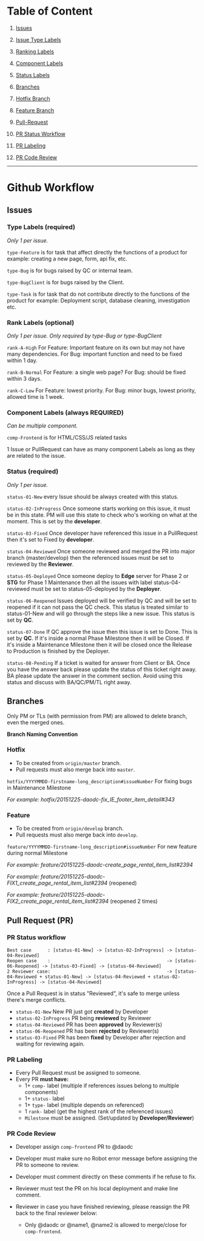 # Table of Content
1. [Issues](https://github.com/daodc/Front-End-Develop-Technical/wiki/WorkFlow#issues)
  1. [Issue Type Labels](https://github.com/daodc/Front-End-Develop-Technical/wiki/WorkFlow#type-labels-required) 
  2. [Ranking Labels](https://github.com/daodc/Front-End-Develop-Technical/wiki/WorkFlow#rank-labels-optional) 
  3. [Component Labels](https://github.com/daodc/Front-End-Develop-Technical/wiki/WorkFlow#component-labels-always-required) 
  4. [Status Labels](https://github.com/daodc/Front-End-Develop-Technical/wiki/WorkFlow#status-required) 
2. [Branches](https://github.com/daodc/Front-End-Develop-Technical/wiki/WorkFlow##branches)
  1. [Hotfix Branch](https://github.com/daodc/Front-End-Develop-Technical/wiki/WorkFlow#hotfix)
  2. [Feature Branch](https://github.com/daodc/Front-End-Develop-Technical/wiki/WorkFlow#feature)

3. [Pull-Request](https://github.com/daodc/Front-End-Develop-Technical/wiki/WorkFlow#pull-request-pr)
  1. [PR Status Workflow](https://github.com/daodc/Front-End-Develop-Technical/wiki/WorkFlow#pr-status-workflow)
  2. [PR Labeling](https://github.com/daodc/Front-End-Develop-Technical/wiki/WorkFlow#pr-labeling)
  3. [PR Code Review](https://github.com/daodc/Front-End-Develop-Technical/wiki/WorkFlow#pr-code-review)

***


# Github Workflow
## Issues 

### Type Labels (required)
_Only 1 per issue._

`type-Feature` is for task that affect directly the functions of a product for example: creating a new page, form, api fix, etc.

`type-Bug` is for bugs raised by QC or internal team.

`type-BugClient` is for bugs raised by the Client.

`type-Task` is for task that do not contribute directly to the functions of the product for example: Deployment script, database cleaning, investigation etc.

### Rank Labels (optional)
_Only 1 per issue. Only required by type-Bug or type-BugClient_

`rank-A-High` For Feature: Important feature on its own but may not have many dependencies. For Bug: important function and need to be fixed within 1 day. 

`rank-B-Normal` For Feature: a single web page? For Bug: should be fixed within 3 days.

`rank-C-Low` For Feature: lowest priority. For Bug: minor bugs, lowest priority, allowed time is 1 week.

### Component Labels (always REQUIRED)
_Can be multiple component._

`comp-Frontend` is for HTML/CSS/JS related tasks


1 Issue or PullRequest can have as many component Labels as long as they are related to the issue.

### Status (required)
_Only 1 per issue._

`status-01-New` every Issue should be always created with this status.

`status-02-InProgress` Once someone starts working on this issue, it must be in this state. PM will use this state to check who's working on what at the moment. This is set by the **developer**.

`status-03-Fixed` Once developer have referenced this issue in a PullRequest then it's set to Fixed by **developer**.

`status-04-Reviewed` Once someone reviewed and merged the PR into major branch (master/develop) then the  referenced issues must be set to reviewed by the **Reviewer**.

`status-05-Deployed` Once someone deploy to **Edge** server for Phase 2 or **STG** for Phase 1 Maintenance then all the issues with label status-04-reviewed must be set to status-05-deployed by the **Deployer**.

`status-06-Reopened` Issues deployed will be verified by QC and will be set to reopened if it can not pass the QC check. This status is treated similar to status-01-New and will go through the steps like a new issue. This status is set by **QC**.

`status-07-Done` If QC approve the issue then this issue is set to Done. This is set by **QC**. If it's inside a normal Phase Milestone then it will be Closed. If it's inside a Maintenance Milestone then it will be closed once the Release to Production is finished by the Deployer.

`status-08-Pending` If a ticket is waited for answer from Client or BA. Once you have the answer back please update the status of this ticket right away. BA please update the answer in the comment section. Avoid using this status and discuss with BA/QC/PM/TL right away.

## Branches
Only PM or TLs (with permission from PM) are allowed to delete branch, even the merged ones.

**Branch Naming Convention**

### Hotfix
* To be created from `origin/master` branch.
* Pull requests must also merge back into `master`.

`hotfix/YYYYMMDD-firstname-long_description#issueNumber` For fixing bugs in Maintenance Milestone

_For example: hotfix/20151225-daodc-fix_IE_footer_item_detail#343_

### Feature
* To be created from `origin/develop` branch.
* Pull requests must also merge back into `develop`.

`feature/YYYYMMDD-firstname-long_description#issueNumber` For new feature during normal Milestone

_For example: feature/20151225-daodc-create_page_rental_item_list#2394_

_For example: feature/20151225-daodc-FIX1_create_page_rental_item_list#2394_ (reopened)

_For example: feature/20151225-daodc-FIX2_create_page_rental_item_list#2394_ (reopened 2 times)

## Pull Request (PR)
### PR Status workflow
```
Best case      : [status-01-New] -> [status-02-InProgress] -> [status-04-Reviewed]
Reopen case    :                                           -> [status-06-Reopened] -> [status-03-Fixed] -> [status-04-Reviewed]
2 Reviewer case:                                           -> [status-04-Reviewed + status-01-New] -> [status-04-Reviewed + status-02-InProgress] -> [status-04-Reviewed]
```
Once a Pull Request is in status "Reviewed", it's safe to merge unless there's merge conflicts.

* `status-01-New` New PR just got **created** by Developer
* `status-02-InProgress` PR being **reviewed** by Reviewer
* `status-04-Reviewed` PR has been **approved** by Reviewer(s)
* `status-06-Reopened` PR has been **rejected** by Reviewer(s)
* `status-03-Fixed` PR has been **fixed** by Developer after rejection and waiting for reviewing again.

### PR Labeling
* Every Pull Request must be assigned to someone.
* Every PR **must have:**
  * 1+ `comp-` label (multiple if references issues belong to multiple components)
  * 1+ `status-` label
  * 1+ `type-` label (multiple depends on referenced)
  * 1 `rank-` label (get the highest rank of the referenced issues)
  * `Milestone` must be assigned. (Set/updated by **Developer/Reviewer**)

### PR Code Review
* Developer assign `comp-frontend` PR to @daodc 
* Developer must make sure no Robot error message before assigning the PR to someone to review.
* Developer must comment directly on these comments if he refuse to fix.

* Reviewer must test the PR on his local deployment and make line comment. 
* Reviewer in case you have finished reviewing, please reassign the PR back to the final reviewer below:
  * Only @daodc or @name1, @name2 is allowed to merge/close for `comp-frontend`. 
